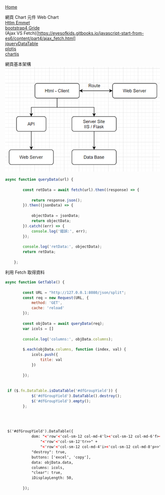 [Home](README.md)

網頁 Chart 元件 Web Chart<br>[Htlm Emmet](https://codertw.com/%E8%BB%9F%E9%AB%94%E9%96%8B%E7%99%BC%E5%B7%A5%E5%85%B7/21517/)<br>[bootstrap4 Gride](https://www.quackit.com/bootstrap/bootstrap_4/tutorial/bootstrap_grid_system.cfm)<br>(Ajax VS Fetch)[https://eyesofkids.gitbooks.io/javascript-start-from-es6/content/part4/ajax_fetch.html]<br>[jqueryDataTable](https://datatables.net/)<br>[plotjs](https://plotly.com/graphing-libraries/)<br>[chartjs](https://www.chartjs.org/samples/latest/)<br>

網頁基本架構<br>![架構示意](img/WebStruct.png)




``` javascript
async function queryData(url) {

        const retData = await fetch(url).then((response) => {

            return response.json();
        }).then((jsonData) => {

            objectData = jsonData;
            return objectData;
        }).catch((err) => {
            console.log('錯誤:', err);
        });

        console.log('retData:', objectData);
        return retData;

    }; 

```
利用 Fetch 取得資料
``` javascript
async function GetTable() {

        const URL = "http://127.0.0.1:8080/json/split";
        const req = new Request(URL, {
            method: 'GET',
            cache: 'reload'
        });

        const objData = await queryData(req);
        var icols = []
        
        console.log('columns:', objData.columns);

        $.each(objData.columns, function (index, val) {
            icols.push({
                title: val
            })

        });
        
        
 if ($.fn.DataTable.isDataTable('#dfGroupYield')) {
            $('#dfGroupYield').DataTable().destroy();
            $('#dfGroupYield').empty();
        };
        
```

``` html
  

 $('#dfGroupYield').DataTable({
            dom: "<'row'<'col-sm-12 col-md-4'l><'col-sm-12 col-md-6'f><'col-sm-12 col-md-2'B>>" +
                "<'row'<'col-sm-12'tr>>" +
                "<'row'<'col-sm-12 col-md-4'i><'col-sm-12 col-md-8'p>>",
            "destroy": true,
            buttons: ['excel', 'copy'],
            data: objData.data,
            columns: icols,
            "clear": true,
            iDisplayLength: 50,

        });
``` 
